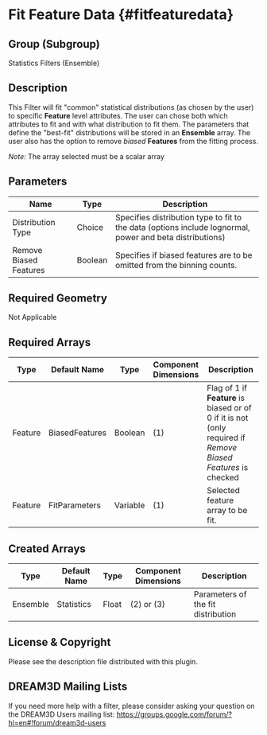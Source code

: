 Fit Feature Data {#fitfeaturedata}
=============

## Group (Subgroup) ##
Statistics Filters (Ensemble)

## Description ##
This Filter will fit "common" statistical distributions (as chosen by the user) to specific **Feature** level attributes.  The user can chose both which attributes to fit and with what distribution to fit them.  The parameters that define the "best-fit" distributions will be stored in an **Ensemble** array.  The user also has the option to remove *biased* **Features** from the fitting process.

*Note:* The array selected must be a scalar array

## Parameters ##
| Name | Type | Description |
|------|------| ----------- |
| Distribution Type | Choice | Specifies distribution type to fit to the data (options include lognormal, power and beta distributions) |
| Remove Biased Features | Boolean | Specifies if biased features are to be omitted from the binning counts. |

## Required Geometry ##
Not Applicable

## Required Arrays ##
| Type | Default Name | Type | Component Dimensions | Description |
|------|--------------|-------------|---------|-----|
| Feature | BiasedFeatures | Boolean | (1) | Flag of 1 if **Feature** is biased or of 0 if it is not (only required if *Remove Biased Features* is checked |
| Feature | FitParameters | Variable | (1) | Selected feature array to be fit. |

## Created Arrays ##
| Type | Default Name | Type | Component Dimensions | Description |
|------|--------------|-------------|---------|-----|
| Ensemble | Statistics | Float | (2) or (3) | Parameters of the fit distribution | 

## License & Copyright ##

Please see the description file distributed with this plugin.

## DREAM3D Mailing Lists ##

If you need more help with a filter, please consider asking your question on the DREAM3D Users mailing list:
https://groups.google.com/forum/?hl=en#!forum/dream3d-users


